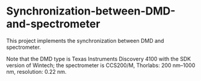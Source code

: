 # Synchronization-between-DMD-and-spectrometer

This project implements the synchronization between DMD and spectrometer. 

Note that the DMD type is Texas Instruments Discovery 4100 with the SDK version of  Wintech; the spectrometer is CCS200/M, Thorlabs: 200 nm–1000 nm, resolution: 0.22 nm.
